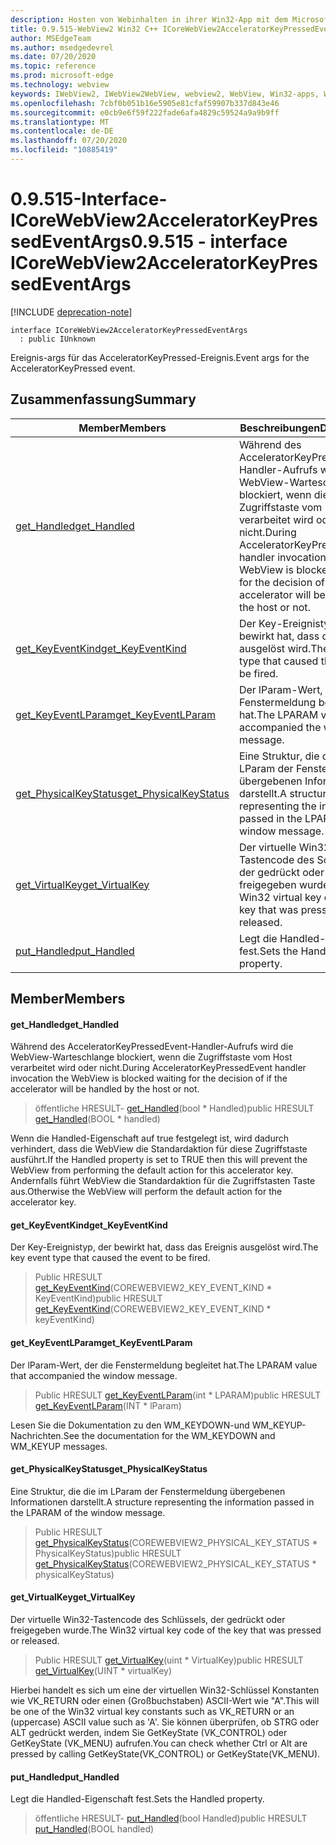 ```yaml
---
description: Hosten von Webinhalten in ihrer Win32-App mit dem Microsoft Edge WebView2-Steuerelement
title: 0.9.515-WebView2 Win32 C++ ICoreWebView2AcceleratorKeyPressedEventArgs
author: MSEdgeTeam
ms.author: msedgedevrel
ms.date: 07/20/2020
ms.topic: reference
ms.prod: microsoft-edge
ms.technology: webview
keywords: IWebView2, IWebView2WebView, webview2, WebView, Win32-apps, Win32, Edge, ICoreWebView2, ICoreWebView2Controller, Browser-Steuerelement, Edge-HTML
ms.openlocfilehash: 7cbf0b051b16e5905e81cfaf59907b337d843e46
ms.sourcegitcommit: e0cb9e6f59f222fade6afa4829c59524a9a9b9ff
ms.translationtype: MT
ms.contentlocale: de-DE
ms.lasthandoff: 07/20/2020
ms.locfileid: "10885419"
---
```

# <span data-ttu-id="6dde3-104">0.9.515-Interface-ICoreWebView2AcceleratorKeyPressedEventArgs</span><span class="sxs-lookup"><span data-stu-id="6dde3-104">0.9.515 - interface ICoreWebView2AcceleratorKeyPressedEventArgs</span></span> 

[!INCLUDE [deprecation-note](../../includes/deprecation-note.md)]

```
interface ICoreWebView2AcceleratorKeyPressedEventArgs
  : public IUnknown
```

<span data-ttu-id="6dde3-105">Ereignis-args für das AcceleratorKeyPressed-Ereignis.</span><span class="sxs-lookup"><span data-stu-id="6dde3-105">Event args for the AcceleratorKeyPressed event.</span></span>

## <span data-ttu-id="6dde3-106">Zusammenfassung</span><span class="sxs-lookup"><span data-stu-id="6dde3-106">Summary</span></span>

 <span data-ttu-id="6dde3-107">Member</span><span class="sxs-lookup"><span data-stu-id="6dde3-107">Members</span></span>                        | <span data-ttu-id="6dde3-108">Beschreibungen</span><span class="sxs-lookup"><span data-stu-id="6dde3-108">Descriptions</span></span>
--------------------------------|---------------------------------------------
[<span data-ttu-id="6dde3-109">get_Handled</span><span class="sxs-lookup"><span data-stu-id="6dde3-109">get_Handled</span></span>](#get_handled) | <span data-ttu-id="6dde3-110">Während des AcceleratorKeyPressedEvent-Handler-Aufrufs wird die WebView-Warteschlange blockiert, wenn die Zugriffstaste vom Host verarbeitet wird oder nicht.</span><span class="sxs-lookup"><span data-stu-id="6dde3-110">During AcceleratorKeyPressedEvent handler invocation the WebView is blocked waiting for the decision of if the accelerator will be handled by the host or not.</span></span>
[<span data-ttu-id="6dde3-111">get_KeyEventKind</span><span class="sxs-lookup"><span data-stu-id="6dde3-111">get_KeyEventKind</span></span>](#get_keyeventkind) | <span data-ttu-id="6dde3-112">Der Key-Ereignistyp, der bewirkt hat, dass das Ereignis ausgelöst wird.</span><span class="sxs-lookup"><span data-stu-id="6dde3-112">The key event type that caused the event to be fired.</span></span>
[<span data-ttu-id="6dde3-113">get_KeyEventLParam</span><span class="sxs-lookup"><span data-stu-id="6dde3-113">get_KeyEventLParam</span></span>](#get_keyeventlparam) | <span data-ttu-id="6dde3-114">Der lParam-Wert, der die Fenstermeldung begleitet hat.</span><span class="sxs-lookup"><span data-stu-id="6dde3-114">The LPARAM value that accompanied the window message.</span></span>
[<span data-ttu-id="6dde3-115">get_PhysicalKeyStatus</span><span class="sxs-lookup"><span data-stu-id="6dde3-115">get_PhysicalKeyStatus</span></span>](#get_physicalkeystatus) | <span data-ttu-id="6dde3-116">Eine Struktur, die die im LParam der Fenstermeldung übergebenen Informationen darstellt.</span><span class="sxs-lookup"><span data-stu-id="6dde3-116">A structure representing the information passed in the LPARAM of the window message.</span></span>
[<span data-ttu-id="6dde3-117">get_VirtualKey</span><span class="sxs-lookup"><span data-stu-id="6dde3-117">get_VirtualKey</span></span>](#get_virtualkey) | <span data-ttu-id="6dde3-118">Der virtuelle Win32-Tastencode des Schlüssels, der gedrückt oder freigegeben wurde.</span><span class="sxs-lookup"><span data-stu-id="6dde3-118">The Win32 virtual key code of the key that was pressed or released.</span></span>
[<span data-ttu-id="6dde3-119">put_Handled</span><span class="sxs-lookup"><span data-stu-id="6dde3-119">put_Handled</span></span>](#put_handled) | <span data-ttu-id="6dde3-120">Legt die Handled-Eigenschaft fest.</span><span class="sxs-lookup"><span data-stu-id="6dde3-120">Sets the Handled property.</span></span>

## <span data-ttu-id="6dde3-121">Member</span><span class="sxs-lookup"><span data-stu-id="6dde3-121">Members</span></span>

#### <span data-ttu-id="6dde3-122">get_Handled</span><span class="sxs-lookup"><span data-stu-id="6dde3-122">get_Handled</span></span> 

<span data-ttu-id="6dde3-123">Während des AcceleratorKeyPressedEvent-Handler-Aufrufs wird die WebView-Warteschlange blockiert, wenn die Zugriffstaste vom Host verarbeitet wird oder nicht.</span><span class="sxs-lookup"><span data-stu-id="6dde3-123">During AcceleratorKeyPressedEvent handler invocation the WebView is blocked waiting for the decision of if the accelerator will be handled by the host or not.</span></span>

> <span data-ttu-id="6dde3-124">öffentliche HRESULT- [get_Handled](#get_handled)(bool \* Handled)</span><span class="sxs-lookup"><span data-stu-id="6dde3-124">public HRESULT [get_Handled](#get_handled)(BOOL \* handled)</span></span>

<span data-ttu-id="6dde3-125">Wenn die Handled-Eigenschaft auf true festgelegt ist, wird dadurch verhindert, dass die WebView die Standardaktion für diese Zugriffstaste ausführt.</span><span class="sxs-lookup"><span data-stu-id="6dde3-125">If the Handled property is set to TRUE then this will prevent the WebView from performing the default action for this accelerator key.</span></span> <span data-ttu-id="6dde3-126">Andernfalls führt WebView die Standardaktion für die Zugriffstasten Taste aus.</span><span class="sxs-lookup"><span data-stu-id="6dde3-126">Otherwise the WebView will perform the default action for the accelerator key.</span></span>

#### <span data-ttu-id="6dde3-127">get_KeyEventKind</span><span class="sxs-lookup"><span data-stu-id="6dde3-127">get_KeyEventKind</span></span> 

<span data-ttu-id="6dde3-128">Der Key-Ereignistyp, der bewirkt hat, dass das Ereignis ausgelöst wird.</span><span class="sxs-lookup"><span data-stu-id="6dde3-128">The key event type that caused the event to be fired.</span></span>

> <span data-ttu-id="6dde3-129">Public HRESULT [get_KeyEventKind](#get_keyeventkind)(COREWEBVIEW2_KEY_EVENT_KIND \* KeyEventKind)</span><span class="sxs-lookup"><span data-stu-id="6dde3-129">public HRESULT [get_KeyEventKind](#get_keyeventkind)(COREWEBVIEW2_KEY_EVENT_KIND \* keyEventKind)</span></span>

#### <span data-ttu-id="6dde3-130">get_KeyEventLParam</span><span class="sxs-lookup"><span data-stu-id="6dde3-130">get_KeyEventLParam</span></span> 

<span data-ttu-id="6dde3-131">Der lParam-Wert, der die Fenstermeldung begleitet hat.</span><span class="sxs-lookup"><span data-stu-id="6dde3-131">The LPARAM value that accompanied the window message.</span></span>

> <span data-ttu-id="6dde3-132">Public HRESULT [get_KeyEventLParam](#get_keyeventlparam)(int \* LPARAM)</span><span class="sxs-lookup"><span data-stu-id="6dde3-132">public HRESULT [get_KeyEventLParam](#get_keyeventlparam)(INT \* lParam)</span></span>

<span data-ttu-id="6dde3-133">Lesen Sie die Dokumentation zu den WM_KEYDOWN-und WM_KEYUP-Nachrichten.</span><span class="sxs-lookup"><span data-stu-id="6dde3-133">See the documentation for the WM_KEYDOWN and WM_KEYUP messages.</span></span>

#### <span data-ttu-id="6dde3-134">get_PhysicalKeyStatus</span><span class="sxs-lookup"><span data-stu-id="6dde3-134">get_PhysicalKeyStatus</span></span> 

<span data-ttu-id="6dde3-135">Eine Struktur, die die im LParam der Fenstermeldung übergebenen Informationen darstellt.</span><span class="sxs-lookup"><span data-stu-id="6dde3-135">A structure representing the information passed in the LPARAM of the window message.</span></span>

> <span data-ttu-id="6dde3-136">Public HRESULT [get_PhysicalKeyStatus](#get_physicalkeystatus)(COREWEBVIEW2_PHYSICAL_KEY_STATUS \* PhysicalKeyStatus)</span><span class="sxs-lookup"><span data-stu-id="6dde3-136">public HRESULT [get_PhysicalKeyStatus](#get_physicalkeystatus)(COREWEBVIEW2_PHYSICAL_KEY_STATUS \* physicalKeyStatus)</span></span>

#### <span data-ttu-id="6dde3-137">get_VirtualKey</span><span class="sxs-lookup"><span data-stu-id="6dde3-137">get_VirtualKey</span></span> 

<span data-ttu-id="6dde3-138">Der virtuelle Win32-Tastencode des Schlüssels, der gedrückt oder freigegeben wurde.</span><span class="sxs-lookup"><span data-stu-id="6dde3-138">The Win32 virtual key code of the key that was pressed or released.</span></span>

> <span data-ttu-id="6dde3-139">Public HRESULT [get_VirtualKey](#get_virtualkey)(uint \* VirtualKey)</span><span class="sxs-lookup"><span data-stu-id="6dde3-139">public HRESULT [get_VirtualKey](#get_virtualkey)(UINT \* virtualKey)</span></span>

<span data-ttu-id="6dde3-140">Hierbei handelt es sich um eine der virtuellen Win32-Schlüssel Konstanten wie VK_RETURN oder einen (Großbuchstaben) ASCII-Wert wie "A".</span><span class="sxs-lookup"><span data-stu-id="6dde3-140">This will be one of the Win32 virtual key constants such as VK_RETURN or an (uppercase) ASCII value such as 'A'.</span></span> <span data-ttu-id="6dde3-141">Sie können überprüfen, ob STRG oder ALT gedrückt werden, indem Sie GetKeyState (VK_CONTROL) oder GetKeyState (VK_MENU) aufrufen.</span><span class="sxs-lookup"><span data-stu-id="6dde3-141">You can check whether Ctrl or Alt are pressed by calling GetKeyState(VK_CONTROL) or GetKeyState(VK_MENU).</span></span>

#### <span data-ttu-id="6dde3-142">put_Handled</span><span class="sxs-lookup"><span data-stu-id="6dde3-142">put_Handled</span></span> 

<span data-ttu-id="6dde3-143">Legt die Handled-Eigenschaft fest.</span><span class="sxs-lookup"><span data-stu-id="6dde3-143">Sets the Handled property.</span></span>

> <span data-ttu-id="6dde3-144">öffentliche HRESULT- [put_Handled](#put_handled)(bool Handled)</span><span class="sxs-lookup"><span data-stu-id="6dde3-144">public HRESULT [put_Handled](#put_handled)(BOOL handled)</span></span>

